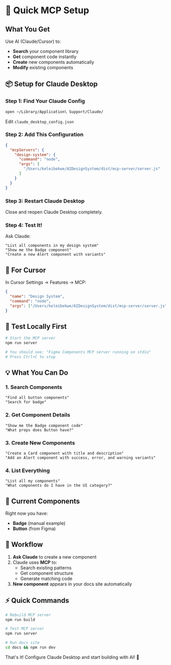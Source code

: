 # 🚀 Quick MCP Setup

## What You Get

Use AI (Claude/Cursor) to:
- **Search** your component library
- **Get** component code instantly
- **Create** new components automatically
- **Modify** existing components

## 📦 Setup for Claude Desktop

### Step 1: Find Your Claude Config

```bash
open ~/Library/Application\ Support/Claude/
```

Edit `claude_desktop_config.json`

### Step 2: Add This Configuration

```json
{
  "mcpServers": {
    "design-system": {
      "command": "node",
      "args": [
        "/Users/keleibekwe/AIDesignSystem/dist/mcp-server/server.js"
      ]
    }
  }
}
```

### Step 3: Restart Claude Desktop

Close and reopen Claude Desktop completely.

### Step 4: Test It!

Ask Claude:
```
"List all components in my design system"
"Show me the Badge component"
"Create a new Alert component with variants"
```

## 🎯 For Cursor

In Cursor Settings → Features → MCP:

```json
{
  "name": "Design System",
  "command": "node",
  "args": ["/Users/keleibekwe/AIDesignSystem/dist/mcp-server/server.js"]
}
```

## 🧪 Test Locally First

```bash
# Start the MCP server
npm run server

# You should see: "Figma Components MCP server running on stdio"
# Press Ctrl+C to stop
```

## 💡 What You Can Do

### 1. Search Components
```
"Find all button components"
"Search for badge"
```

### 2. Get Component Details
```
"Show me the Badge component code"
"What props does Button have?"
```

### 3. Create New Components
```
"Create a Card component with title and description"
"Add an Alert component with success, error, and warning variants"
```

### 4. List Everything
```
"List all my components"
"What components do I have in the UI category?"
```

## 📁 Current Components

Right now you have:
- **Badge** (manual example)
- **Button** (from Figma)

## 🔄 Workflow

1. **Ask Claude** to create a new component
2. Claude uses **MCP** to:
   - Search existing patterns
   - Get component structure
   - Generate matching code
3. **New component** appears in your docs site automatically

## ⚡ Quick Commands

```bash
# Rebuild MCP server
npm run build

# Test MCP server
npm run server

# Run docs site
cd docs && npm run dev
```

That's it! Configure Claude Desktop and start building with AI! 🎉

